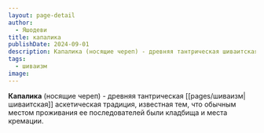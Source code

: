 ```yaml
---
layout: page-detail
author:
  - Яшодеви
title: капалика
publishDate: 2024-09-01
description: Капалика (носящие череп) - древняя тантрическая шиваитская аскетическая традиция, известная тем, что обычным местом проживания ее последователей были кладбища и места кремации.
tags:
  - шиваизм
image:
---
```

**Капалика** (носящие череп) - древняя тантрическая [[pages/шиваизм|шиваитская]] аскетическая традиция, известная тем, что обычным местом проживания ее последователей были кладбища и места кремации.

